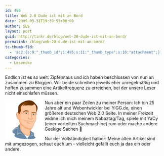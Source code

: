 ```yaml
---
id: 496
title: Web 2.0 Dude ist mit an Bord
date: 2009-03-31T19:39:53+00:00
author: SES
layout: post
guid: http://tinkr.de/blog/web-20-dude-ist-mit-an-bord/
permalink: /blog/web-20-dude-ist-mit-an-bord/
tc-thumb-fld:
  - 'a:2:{s:9:"_thumb_id";i:495;s:11:"_thumb_type";s:10:"attachment";}'
categories:
  - Leseecke
---
```

Endlich ist es so weit: Zipfelmaus und ich haben beschlossen von nun an zusammen zu Bloggen. Wir beide schreiben jeweils eher unregelmäßig und hoffen zusammen eine Artikelfrequenz zu erreichen, bei der unsere Leser nicht einschlafen müssen.

<img loading="lazy" src="/assets/2009/03/robert-128x128.png"   alt="Robert_128x128.png" style="float:left;" /> Nun aber ein paar Zeilen zu meiner Person: Ich bin 25 Jahre alt und Webentwickler bei YiGG.de, einen größeren deutschen Web 2.0 Seite. In meiner Freizeit widme ich mich meinem Nabaztag/Tag, spiele mit YaCy (einer verteilten Suchmachine) rum oder mache andere Geekige Sachen 🙂

Nur der Vollständigkeit halber: Meine alten Artikel sind mit umgezogen, schaut euch um - vielleicht gefällt euch ja das ein oder andere.
